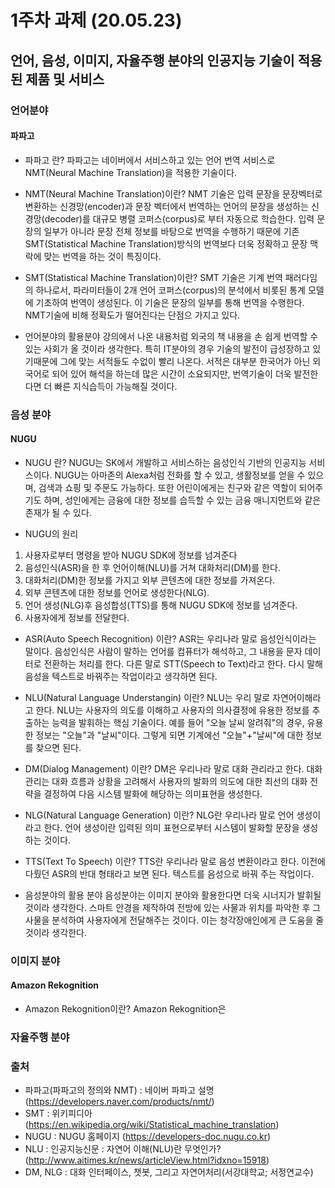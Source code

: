 # 1주차 과제 (20.05.23)

## 언어, 음성, 이미지, 자율주행 분야의 인공지능 기술이 적용된 제품 및 서비스

### 언어분야
#### 파파고
+ 파파고 란?
파파고는 네이버에서 서비스하고 있는 언어 번역 서비스로 NMT(Neural Machine Translation)을 적용한 기술이다.

+ NMT(Neural Machine Translation)이란?
NMT 기술은 입력 문장을 문장벡터로 변환하는 신경망(encoder)과 문장 벡터에서 번역하는 언어의 문장을 생성하는 신경망(decoder)를 대규모 병렬 코퍼스(corpus)로 부터 자동으로 학습한다.
입력 문장의 일부가 아니라 문장 전체 정보를 바탕으로 번역을 수행하기 때문에 기존 SMT(Statistical Machine Translation)방식의 번역보다 더욱 정확하고 문장 맥락에 맞는 번역을 하는 것이 특징이다.

+ SMT(Statistical Machine Translation)이란?
SMT 기술은 기계 번역 패러다임의 하나로서, 파라미터들이 2개 언어 코퍼스(corpus)의 분석에서 비롯된 통계 모델에 기초하여 번역이 생성된다.
이 기술은 문장의 일부를 통해 번역을 수행한다. NMT기술에 비해 정확도가 떨어진다는 단점으 가지고 있다.

+ 언어분야의 활용분야
강의에서 나온 내용처럼 외국의 책 내용을 손 쉽게 번역할 수 있는 사회가 올 것이라 생각한다.
특히 IT분야의 경우 기술의 발전이 급성장하고 있기때문에 그에 맞는 서적들도 수없이 빨리 나온다.
서적은 대부분 한국어가 아닌 외국어로 되어 있어 해석을 하는데 많은 시간이 소요되지만, 번역기술이 더욱 발전한다면 더 빠른 지식습득이 가능해질 것이다.

### 음성 분야
#### NUGU
+ NUGU 란?
NUGU는 SK에서 개발하고 서비스하는 음성인식 기반의 인공지능 서비스이다.
NUGU는 아마존의 Alexa처럼 전화를 할 수 있고, 생활정보를 얻을 수 있으며, 검색과 쇼핑 및 주문도 가능하다.
또한 어린이에게는 친구와 같은 역할이 되어주기도 하며, 성인에게는 금융에 대한 정보를 습득할 수 있는 금융 매니지먼트와 같은 존재가 될 수 있다.

+ NUGU의 원리
1. 사용자로부터 명령을 받아 NUGU SDK에 정보를 넘겨준다
2. 음성인식(ASR)을 한 후 언어이해(NLU)를 거쳐 대화처리(DM)를 한다.
3. 대화처리(DM)한 정보를 가지고 외부 콘텐츠에 대한 정보를 가져온다.
4. 외부 콘텐츠에 대한 정보를 언어로 생성한다(NLG).
5. 언어 생성(NLG)후 음성합성(TTS)를 통해 NUGU SDK에 정보를 넘겨준다.
6. 사용자에게 정보를 전달한다.

+ ASR(Auto Speech Recognition) 이란?
ASR는 우리나라 말로 음성인식이라는 말이다. 음성인식은 사람이 말하는 언어를 컴퓨터가 해석하고, 그 내용을 문자 데이터로 전환하는 처리를 한다.
다른 말로 STT(Speech to Text)라고 한다.
다시 말해 음성을 텍스트로 바꿔주는 작업이라고 생각하면 된다.

+ NLU(Natural Language Understangin) 이란?
NLU는 우리 말로 자연어이해라고 한다.
NLU는 사용자의 의도를 이해하고 사용자의 의사결정에 유용한 정보를 추출하는 능력을 발휘하는 핵심 기술이다.
예를 들어 "오늘 날씨 알려줘"의 경우, 유용한 정보는 "오늘"과 "날씨"이다.
그렇게 되면 기계에선 "오늘"+"날씨"에 대한 정보를 찾으면 된다.

+ DM(Dialog Management) 이란?
DM은 우리나라 말로 대화 관리라고 한다.
대화관리는 대화 흐름과 상황을 고려해서 사용자의 발화의 의도에 대한 최선의 대화 전략을 결정하여 다음 시스템 발화에 해당하는 의미표현을 생성한다.

+ NLG(Natural Language Generation) 이란?
NLG란 우리나라 말로 언어 생성이라고 한다.
언어 생성이란 입력된 의미 표현으로부터 시스템이 발화할 문장을 생성하는 것이다.

+ TTS(Text To Speech) 이란?
TTS란 우리나라 말로 음성 변환이라고 한다.
이전에 다뤘던 ASR의 반대 형태라고 보면 된다.
텍스트를 음성으로 바꿔 주는 작업이다.

+ 음성분야의 활용 분야
음성분야는 이미지 분야와 활용한다면 더욱 시너지가 발휘될 것이라 생각한다.
스마트 안경을 제작하여 전방에 있는 사물과 위치를 파악한 후 그 사물을 분석하여 사용자에게 전달해주는 것이다.
이는 청각장애인에게 큰 도움을 줄 것이라 생각한다.

### 이미지 분야
#### Amazon Rekognition
+ Amazon Rekognition이란?
Amazon Rekognition은 

### 자율주행 분야

### 출처
+ 파파고(파파고의 정의와 NMT) : 네이버 파파고 설명(https://developers.naver.com/products/nmt/)
+ SMT : 위키피디아(https://en.wikipedia.org/wiki/Statistical_machine_translation)
+ NUGU : NUGU 홈페이지 (https://developers-doc.nugu.co.kr)
+ NLU : 인공지능신문 : 자연어 이해(NLU)란 무엇인가? (http://www.aitimes.kr/news/articleView.html?idxno=15918)
+ DM, NLG : 대화 인터페이스, 챗봇, 그리고 자연어처리(서강대학교; 서정연교수)
